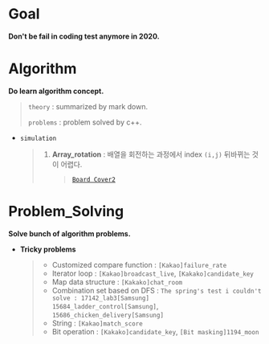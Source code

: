 # Goal

**Don't be fail in coding test anymore in 2020.**



# Algorithm

**Do learn algorithm concept.**

> `theory` : summarized by mark down.
>
> `problems` : problem solved by c++.

* `simulation` 

  > 1. **Array_rotation** : 배열을 회전하는 과정에서 index `(i,j)` 뒤바뀌는 것이 어렵다. 
  >
  >    > [`Board Cover2`](https://algospot.com/judge/problem/read/BOARDCOVER2)

# Problem_Solving

**Solve bunch of algorithm problems.**

* **Tricky problems** 

  > - Customized compare function : `[Kakao]failure_rate`
  > - Iterator loop : `[Kakao]broadcast_live`, `[Kakako]candidate_key`
  > - Map data structure : `[Kakako]chat_room`
  > - Combination set based on DFS : `The spring's test i couldn't solve : 17142_lab3[Samsung]`<br> `15684_ladder_control[Samsung]`, `15686_chicken_delivery[Samsung]`
  > - String : `[Kakao]match_score`
  > - Bit operation : `[Kakako]candidate_key`, `[Bit masking]1194_moon`